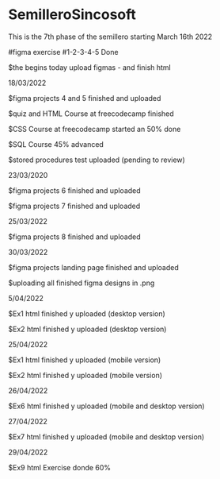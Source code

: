 # SemilleroSincosoft

This is the 7th phase of the semillero starting March 16th 2022

#figma exercise #1-2-3-4-5 Done

$the begins today
upload figmas - and finish html

18/03/2022

$figma projects 4 and 5 finished and uploaded 

$quiz and HTML Course at freecodecamp finished 

$CSS Course at freecodecamp started an 50% done

$SQL Course 45% advanced

$stored procedures test uploaded (pending to review)

23/03/2020

$figma projects 6 finished and uploaded 

$figma projects 7 finished and uploaded

25/03/2022

$figma projects 8 finished and uploaded

30/03/2022

$figma projects landing page finished and uploaded



$uploading all finished figma designs in .png

5/04/2022

$Ex1 html finished y uploaded (desktop version)

$Ex2 html finished y uploaded (desktop version)

25/04/2022

$Ex1 html finished y uploaded (mobile version)

$Ex2 html finished y uploaded (mobile version)

26/04/2022

$Ex6 html finished y uploaded (mobile and desktop version)

27/04/2022

$Ex7 html finished y uploaded (mobile and desktop version)

29/04/2022

$Ex9 html Exercise donde 60% 




